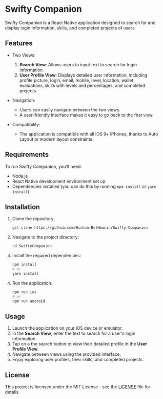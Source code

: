 # Swifty Companion

Swifty Companion is a React Native application designed to search for and display login information, skills, and completed projects of users.

## Features

- Two Views:
  1. **Search View**: Allows users to input text to search for login information.
  2. **User Profile View**: Displays detailed user information, including profile picture, login, email, mobile, level, location, wallet, evaluations, skills with levels and percentages, and completed projects.

- Navigation:
  - Users can easily navigate between the two views.
  - A user-friendly interface makes it easy to go back to the first view.

- Compatibility:
  - The application is compatible with all iOS 9+ iPhones, thanks to Auto Layout or modern layout constraints.

## Requirements

To run Swifty Companion, you'll need:

- Node.js
- React Native development environment set up
- Dependencies installed (you can do this by running `npm install` or `yarn install`)

## Installation

1. Clone the repository:

   ```bash
   git clone https://github.com/Hicham-BelHoucin/Swifty-Companion
   ```

2. Navigate to the project directory:

   ```bash
   cd SwiftyCompanion
   ```

3. Install the required dependencies:

   ```bash
   npm install
   # or
   yarn install
   ```

4. Run the application:

   ```bash
   npm run ios
   # or
   npm run android
   ```

## Usage

1. Launch the application on your iOS device or emulator.
2. In the **Search View**, enter the text to search for a user's login information.
3. Tap on a the search button to view their detailed profile in the **User Profile View**.
4. Navigate between views using the provided interface.
5. Enjoy exploring user profiles, their skills, and completed projects.

## License

This project is licensed under the MIT License - see the [LICENSE](LICENSE) file for details.
